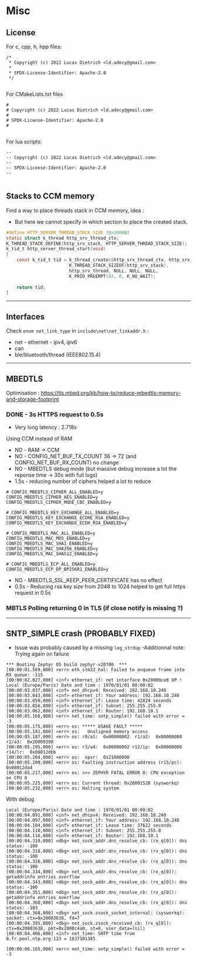 # Misc

## License

For c, cpp, h, hpp files:
```
/*
 * Copyright (c) 2022 Lucas Dietrich <ld.adecy@gmail.com>
 *
 * SPDX-License-Identifier: Apache-2.0
 */


```
For CMakeLists.txt files

```
#
# Copyright (c) 2022 Lucas Dietrich <ld.adecy@gmail.com>
#
# SPDX-License-Identifier: Apache-2.0
#


```

For lua scripts:
```
--
-- Copyright (c) 2022 Lucas Dietrich <ld.adecy@gmail.com>
--
-- SPDX-License-Identifier: Apache-2.0
--


```

## Stacks to CCM memory

Find a way to place threads stack in CCM memory, idea :
- But here we cannot specify in which section to place the created stack.
```c
#define HTTP_SERVER_THREAD_STACK_SIZE (0x1000U)
static struct k_thread http_srv_thread_ctx;
K_THREAD_STACK_DEFINE(http_srv_stack, HTTP_SERVER_THREAD_STACK_SIZE);
k_tid_t http_server_thread_start(void)
{
	const k_tid_t tid = k_thread_create(&http_srv_thread_ctx, http_srv_stack,
					    K_THREAD_STACK_SIZEOF(http_srv_stack),
					    http_srv_thread, NULL, NULL, NULL,
					    K_PRIO_PREEMPT(8), 0, K_NO_WAIT);
					   
	return tid;
}
```

---

## Interfaces

Check `enum net_link_type` in `include\net\net_linkaddr.h` :

- net - ethernet - ipv4, ipv6
- can
- ble/bluetooth/thread (IEEE802.15.4)

---

## MBEDTLS

Optimisation : https://tls.mbed.org/kb/how-to/reduce-mbedtls-memory-and-storage-footprint

### DONE - 3s HTTPS request to 0.5s

- Very long latency : 2.718s

Using CCM instead of RAM
- NO - RAM -> CCM
- NO - CONFIG_NET_BUF_TX_COUNT 36 -> 72 (and CONFIG_NET_BUF_RX_COUNT) no change
- NO - MBEDTLS debug mode (but massive debug increase a lot the reponse time -> 30s with full logs)
- 1.5s - reducing number of ciphers helped a lot to reduce 
```
# CONFIG_MBEDTLS_CIPHER_ALL_ENABLED=y
CONFIG_MBEDTLS_CIPHER_AES_ENABLED=y
CONFIG_MBEDTLS_CIPHER_MODE_CBC_ENABLED=y

# CONFIG_MBEDTLS_KEY_EXCHANGE_ALL_ENABLED=y
CONFIG_MBEDTLS_KEY_EXCHANGE_ECDHE_RSA_ENABLED=y
CONFIG_MBEDTLS_KEY_EXCHANGE_ECDH_RSA_ENABLED=y

# CONFIG_MBEDTLS_MAC_ALL_ENABLED=y
CONFIG_MBEDTLS_MAC_MD5_ENABLED=y
CONFIG_MBEDTLS_MAC_SHA1_ENABLED=y
CONFIG_MBEDTLS_MAC_SHA256_ENABLED=y
CONFIG_MBEDTLS_MAC_SHA512_ENABLED=y

# CONFIG_MBEDTLS_ECP_ALL_ENABLED=y
CONFIG_MBEDTLS_ECP_DP_BP256R1_ENABLED=y
```
- NO - MBEDTLS_SSL_KEEP_PEER_CERTIFICATE has no effect
- 0.5s - Reducing rsa key size from 2048 to 1024 helped to get full https request in 0.5s

### MBTLS Polling returning 0 in TLS (if close notify is missing ?)

---

## SNTP_SIMPLE crash (PROBABLY FIXED)

- Issue was probably caused by a missing `log_strdup`
-Additionnal note: Trying again on failure

```
*** Booting Zephyr OS build zephyr-v20700  ***
[00:00:01.569,000] <err> eth_stm32_hal: Failed to enqueue frame into RX queue: -115
[00:00:02.027,000] <inf> ethernet_if: net interface 0x20000ce8 UP !
Local (Europe/Paris) Date and time : 1970/01/01 00:00:02
[00:00:03.037,000] <inf> net_dhcpv4: Received: 192.168.10.240
[00:00:03.043,000] <inf> ethernet_if: Your address: 192.168.10.240
[00:00:03.050,000] <inf> ethernet_if: Lease time: 42824 seconds
[00:00:03.056,000] <inf> ethernet_if: Subnet: 255.255.255.0
[00:00:03.062,000] <inf> ethernet_if: Router: 192.168.10.1
[00:00:05.168,000] <err> net_time: sntp_simple() failed with error = -3
[00:00:05.175,000] <err> os: ***** USAGE FAULT *****
[00:00:05.181,000] <err> os:   Unaligned memory access
[00:00:05.187,000] <err> os: r0/a1:  0x00000002  r1/a2:  0x00000000  r2/a3:  0x20009398
[00:00:05.195,000] <err> os: r3/a4:  0x00000002 r12/ip:  0x00000000 r14/lr:  0x08012dbb
[00:00:05.204,000] <err> os:  xpsr:  0x21000000
[00:00:05.209,000] <err> os: Faulting instruction address (r15/pc): 0x08012da4
[00:00:05.217,000] <err> os: >>> ZEPHYR FATAL ERROR 0: CPU exception on CPU 0
[00:00:05.225,000] <err> os: Current thread: 0x20001528 (sysworkq)
[00:00:05.232,000] <err> os: Halting system
```

With debug
```
Local (Europe/Paris) Date and time : 1970/01/01 00:00:02
[00:00:04.091,000] <inf> net_dhcpv4: Received: 192.168.10.240
[00:00:04.097,000] <inf> ethernet_if: Your address: 192.168.10.240
[00:00:04.104,000] <inf> ethernet_if: Lease time: 37622 seconds
[00:00:04.110,000] <inf> ethernet_if: Subnet: 255.255.255.0
[00:00:04.116,000] <inf> ethernet_if: Router: 192.168.10.1
[00:00:04.310,000] <dbg> net_sock_addr.dns_resolve_cb: (rx_q[0]): dns status: -100
[00:00:04.318,000] <dbg> net_sock_addr.dns_resolve_cb: (rx_q[0]): dns status: -100
[00:00:04.326,000] <dbg> net_sock_addr.dns_resolve_cb: (rx_q[0]): dns status: -100
[00:00:04.334,000] <dbg> net_sock_addr.dns_resolve_cb: (rx_q[0]): getaddrinfo entries overflow
[00:00:04.343,000] <dbg> net_sock_addr.dns_resolve_cb: (rx_q[0]): dns status: -100
[00:00:04.351,000] <dbg> net_sock_addr.dns_resolve_cb: (rx_q[0]): getaddrinfo entries overflow
[00:00:04.360,000] <dbg> net_sock_addr.dns_resolve_cb: (rx_q[0]): dns status: -103
[00:00:04.368,000] <dbg> net_sock.zsock_socket_internal: (sysworkq): socket: ctx=0x20003638, fd=7
[00:00:04.395,000] <dbg> net_sock.zsock_received_cb: (rx_q[0]): ctx=0x20003638, pkt=0x2000c4a0, st=0, user_data=(nil)
[00:00:04.406,000] <inf> net_time: SNTP time from 0.fr.pool.ntp.org:123 = 1637101385

```

```
[00:00:06.165,000] <err> net_time: sntp_simple() failed with error = -3
```

